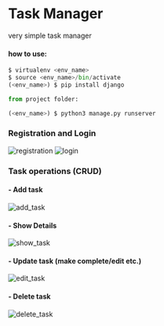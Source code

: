 # Task Manager
very simple task manager

#### how to use:
```python
$ virtualenv <env_name>
$ source <env_name>/bin/activate
(<env_name>) $ pip install django

from project folder:

(<env_name>) $ python3 manage.py runserver
```

### Registration and Login
![registration](https://user-images.githubusercontent.com/25802489/193879619-52fc7bc0-7da7-4e98-afe8-6d298ad3c59a.gif)
![login](https://user-images.githubusercontent.com/25802489/193879665-6f1f7705-8824-4e95-97da-80cb3d845549.gif)

### Task operations (CRUD)
#### - Add task
![add_task](https://user-images.githubusercontent.com/25802489/193879988-d077cec8-955d-4674-9649-bd3d0dc6d244.gif)
#### - Show Details
![show_task](https://user-images.githubusercontent.com/25802489/193880051-7a3001e9-b688-48af-b0f4-a235e04b74e1.gif)
#### - Update task (make complete/edit etc.)
![edit_task](https://user-images.githubusercontent.com/25802489/193880189-e3f86aa7-8549-47cb-8f6f-d26a48647226.gif)
#### - Delete task
![delete_task](https://user-images.githubusercontent.com/25802489/193880245-5fade2ef-9b1d-4431-8748-f95713adf606.gif)

